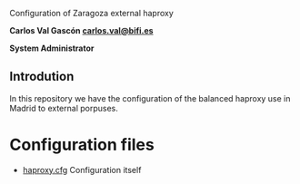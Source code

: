 Configuration of Zaragoza external haproxy

**Carlos Val Gascón carlos.val@bifi.es**

**System Administrator**

## Introdution
In this repository we have the configuration of the balanced haproxy use in
Madrid to external porpuses.

# Configuration files

- [haproxy.cfg](haproxy.cfg) Configuration itself

